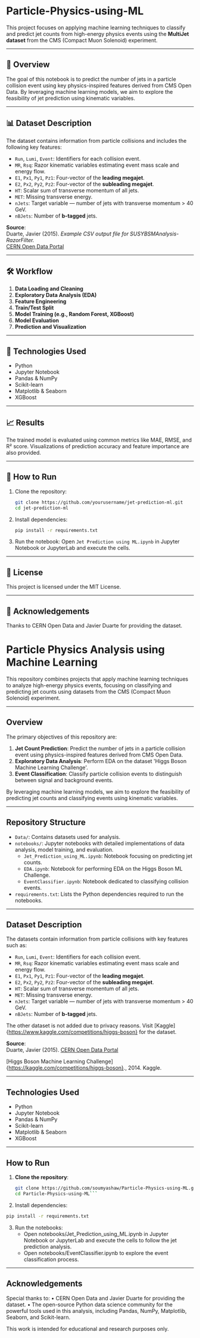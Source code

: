 # Particle-Physics-using-ML

This project focuses on applying machine learning techniques to classify and predict jet counts from high-energy physics events using the **MultiJet dataset** from the CMS (Compact Muon Solenoid) experiment.

---

## 📘 Overview

The goal of this notebook is to predict the number of jets in a particle collision event using key physics-inspired features derived from CMS Open Data. By leveraging machine learning models, we aim to explore the feasibility of jet prediction using kinematic variables.

---

## 📊 Dataset Description

The dataset contains information from particle collisions and includes the following key features:

- `Run`, `Lumi`, `Event`: Identifiers for each collision event.
- `MR`, `Rsq`: Razor kinematic variables estimating event mass scale and energy flow.
- `E1`, `Px1`, `Py1`, `Pz1`: Four-vector of the **leading megajet**.
- `E2`, `Px2`, `Py2`, `Pz2`: Four-vector of the **subleading megajet**.
- `HT`: Scalar sum of transverse momentum of all jets.
- `MET`: Missing transverse energy.
- `nJets`: Target variable — number of jets with transverse momentum > 40 GeV.
- `nBJets`: Number of **b-tagged** jets.

**Source**:  
Duarte, Javier (2015). *Example CSV output file for SUSYBSMAnalysis-RazorFilter.*  
[CERN Open Data Portal](http://opendata.cern.ch/)

---

## 🛠️ Workflow

1. **Data Loading and Cleaning**
2. **Exploratory Data Analysis (EDA)**
3. **Feature Engineering**
4. **Train/Test Split**
5. **Model Training (e.g., Random Forest, XGBoost)**
6. **Model Evaluation**
7. **Prediction and Visualization**

---

## 🚀 Technologies Used

- Python
- Jupyter Notebook
- Pandas & NumPy
- Scikit-learn
- Matplotlib & Seaborn
- XGBoost

---

## 📈 Results

The trained model is evaluated using common metrics like MAE, RMSE, and R² score. Visualizations of prediction accuracy and feature importance are also provided.

---

## 📁 How to Run

1. Clone the repository:
   ```bash
   git clone https://github.com/yourusername/jet-prediction-ml.git
   cd jet-prediction-ml
   ```

2. Install dependencies:
   ```bash
   pip install -r requirements.txt
   ```

3. Run the notebook:
   Open `Jet Prediction using ML.ipynb` in Jupyter Notebook or JupyterLab and execute the cells.

---

## 📜 License

This project is licensed under the MIT License.

---

## 🤝 Acknowledgements

Thanks to CERN Open Data and Javier Duarte for providing the dataset.







# Particle Physics Analysis using Machine Learning

This repository combines projects that apply machine learning techniques to analyze high-energy physics events, focusing on classifying and predicting jet counts using datasets from the CMS (Compact Muon Solenoid) experiment.

---

## Overview

The primary objectives of this repository are:

1. **Jet Count Prediction**: Predict the number of jets in a particle collision event using physics-inspired features derived from CMS Open Data.
2. **Exploratory Data Analysis**: Perform EDA on the dataset 'Higgs Boson Machine Learning Challenge'.
3. **Event Classification**: Classify particle collision events to distinguish between signal and background events.

By leveraging machine learning models, we aim to explore the feasibility of predicting jet counts and classifying events using kinematic variables.

---

## Repository Structure

- `Data/`: Contains datasets used for analysis.
- `notebooks/`: Jupyter notebooks with detailed implementations of data analysis, model training, and evaluation.
  - `Jet_Prediction_using_ML.ipynb`: Notebook focusing on predicting jet counts.
  - `EDA.ipynb`: Notebook for performing EDA on the Higgs Boson ML Challenge.
  - `EventClassifier.ipynb`: Notebook dedicated to classifying collision events.
- `requirements.txt`: Lists the Python dependencies required to run the notebooks.

---

## Dataset Description

The datasets contain information from particle collisions with key features such as:

- `Run`, `Lumi`, `Event`: Identifiers for each collision event.
- `MR`, `Rsq`: Razor kinematic variables estimating event mass scale and energy flow.
- `E1`, `Px1`, `Py1`, `Pz1`: Four-vector of the **leading megajet**.
- `E2`, `Px2`, `Py2`, `Pz2`: Four-vector of the **subleading megajet**.
- `HT`: Scalar sum of transverse momentum of all jets.
- `MET`: Missing transverse energy.
- `nJets`: Target variable — number of jets with transverse momentum > 40 GeV.
- `nBJets`: Number of **b-tagged** jets.

The other dataset is not added due to privacy reasons. Visit [Kaggle]{https://www.kaggle.com/competitions/higgs-boson} for the dataset.

**Source**:  
Duarte, Javier (2015). 
[CERN Open Data Portal](http://opendata.cern.ch/)

[Higgs Boson Machine Learning Challenge]{https://kaggle.com/competitions/higgs-boson}., 2014. Kaggle.

---

## Technologies Used

- Python
- Jupyter Notebook
- Pandas & NumPy
- Scikit-learn
- Matplotlib & Seaborn
- XGBoost

---

## How to Run

1. **Clone the repository**:
   ```bash
   git clone https://github.com/soumyashaw/Particle-Physics-using-ML.git
   cd Particle-Physics-using-ML```
2.	Install dependencies:
   ```bash
   pip install -r requirements.txt
   ```
3. Run the notebooks:
	- Open notebooks/Jet_Prediction_using_ML.ipynb in Jupyter Notebook or JupyterLab and execute the cells to follow the jet prediction analysis.
	- Open notebooks/EventClassifier.ipynb to explore the event classification process.

---

## Acknowledgements

Special thanks to:
	•	CERN Open Data and Javier Duarte for providing the dataset.
	•	The open-source Python data science community for the powerful tools used in this analysis, including Pandas, NumPy, Matplotlib, Seaborn, and Scikit-learn.

This work is intended for educational and research purposes only.
